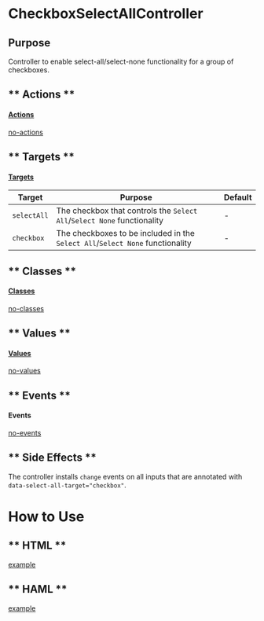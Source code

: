 # CheckboxSelectAllController

## Purpose

Controller to enable select-all/select-none functionality for a group of checkboxes.

<!-- tabs:start -->

## ** Actions **

#### [Actions](https://stimulus.hotwire.dev/reference/actions)

[no-actions](../_partials/no-actions.md ':include')

## ** Targets **

#### [Targets](https://stimulus.hotwire.dev/reference/targets)

| Target | Purpose | Default |
| --- | --- | --- |
| `selectAll` | The checkbox that controls the `Select All`/`Select None` functionality | - |
| `checkbox` | The checkboxes to be included in the `Select All`/`Select None` functionality | - |

## ** Classes **

#### [Classes](https://stimulus.hotwire.dev/reference/classes)

[no-classes](../_partials/no-classes.md ':include')

## ** Values **

#### [Values](https://stimulus.hotwire.dev/reference/values)

[no-values](../_partials/no-values.md ':include')

## ** Events **

#### Events

[no-events](../_partials/no-events.md ':include')

## ** Side Effects **

The controller installs `change` events on all inputs that are annotated with `data-select-all-target="checkbox"`.

<!-- tabs:end -->
# How to Use

<!-- tabs:start -->
## ** HTML **
[example](../examples/checkbox_select_all_controller.html ':include :type=code')
## ** HAML **
[example](../examples/checkbox_select_all_controller.haml ':include :type=code')
<!-- tabs:end -->
